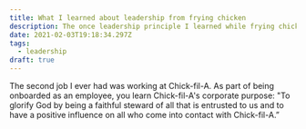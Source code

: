 ```yaml
---
title: What I learned about leadership from frying chicken
description: The once leadership principle I learned while frying chicken.
date: 2021-02-03T19:18:34.297Z
tags:
  - leadership
draft: true
---
```

The second job I ever had was working at Chick-fil-A.  As part of being onboarded as an employee, you learn Chick-fil-A's corporate purpose: "To glorify God by being a faithful steward of all that is entrusted to us and to have a positive influence on all who come into contact with Chick-fil-A.”